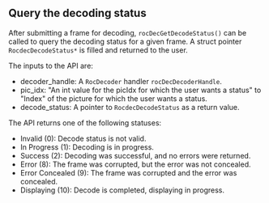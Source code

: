 ## Query the decoding status
After submitting a frame for decoding, `rocDecGetDecodeStatus()` can be called to query the decoding status for a given frame. A struct pointer `RocdecDecodeStatus*` is filled and returned to the user.

The inputs to the API are:
* decoder_handle: A `RocDecoder` handler `rocDecDecoderHandle`.
* pic_idx: "An int value for the picIdx for which the user wants a status" to "Index" of the picture for which the user wants a status.
* decode_status: A pointer to `RocdecDecodeStatus` as a return value.

The API returns one of the following statuses:
* Invalid (0): Decode status is not valid.
* In Progress (1): Decoding is in progress.
* Success (2): Decoding was successful, and no errors were returned.
* Error (8): The frame was corrupted, but the error was not concealed.
* Error Concealed (9): The frame was corrupted and the error was concealed.
* Displaying (10):  Decode is completed, displaying in progress.
